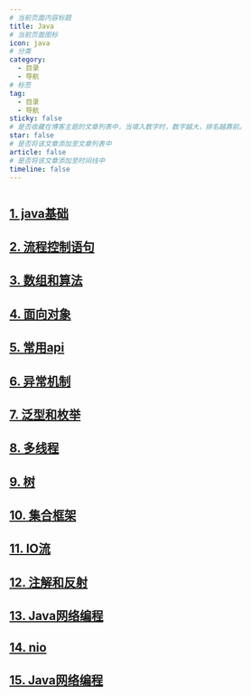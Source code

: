 ```yaml
---
# 当前页面内容标题
title: Java
# 当前页面图标
icon: java
# 分类
category:
  - 目录
  - 导航
# 标签
tag:
  - 目录
  - 导航
sticky: false
# 是否收藏在博客主题的文章列表中，当填入数字时，数字越大，排名越靠前。
star: false
# 是否将该文章添加至文章列表中
article: false
# 是否将该文章添加至时间线中
timeline: false
---
```



# 
## [1. java基础](/codenotes/Java/javase/java基础.html)

## [2. 流程控制语句](/codenotes/Java/javase/流程控制语句.html)

## [3. 数组和算法](/codenotes/Java/javase/数组和算法.html)

## [4. 面向对象](/codenotes/Java/javase/面向对象.html)

## [5. 常用api](/codenotes/Java/javase/常用api.html)

## [6. 异常机制](/codenotes/Java/javase/异常机制.html)

## [7. 泛型和枚举](/codenotes/Java/javase/泛型和枚举.html)

## [8. 多线程](/codenotes/Java/javase/多线程.html)

## [9. 树](/codenotes/Java/javase/树.html)

## [10. 集合框架](/codenotes/Java/javase/集合框架.html)

## [11. IO流](/codenotes/Java/javase/IO流.html)

## [12. 注解和反射](/codenotes/Java/javase/注解和反射.html)

## [13. Java网络编程](/codenotes/Java/javase/网络编程.html)

## [14. nio](/codenotes/Java/javase/nio.html)

## [15. Java网络编程](/codenotes/Java/javase/Java正则表达式.html)
